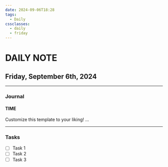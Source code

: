 ```yaml
---
date: 2024-09-06T18:28
tags:
  - Daily
cssclasses:
  - daily
  - friday
---
```

# DAILY NOTE
## Friday, September 6th, 2024
***
### Journal
#### TIME
Customize this template to your liking!
...
***
### Tasks
- [ ] Task 1
- [ ] Task 2
- [ ] Task 3
